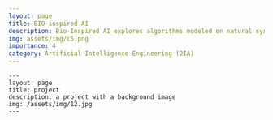 ```yaml
---
layout: page
title: BIO-inspired AI
description: Bio-Inspired AI explores algorithms modeled on natural systems, focusing on evolutionary computation, neural networks, and swarm intelligence for innovative problem-solving.
img: assets/img/c5.png
importance: 4
category: Artificial Intelligence Engineering (2IA)
---
```


    ---
    layout: page
    title: project
    description: a project with a background image
    img: /assets/img/12.jpg
    ---
